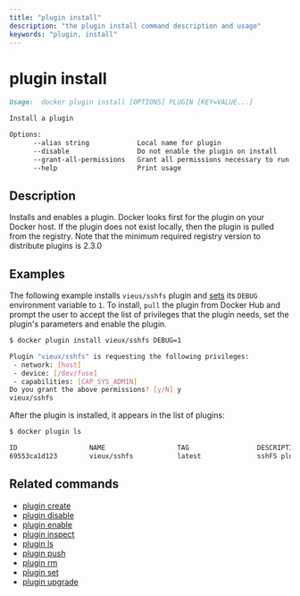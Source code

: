 ```yaml
---
title: "plugin install"
description: "the plugin install command description and usage"
keywords: "plugin, install"
---
```


<!-- This file is maintained within the docker/docker Github
     repository at https://github.com/docker/docker/. Make all
     pull requests against that repo. If you see this file in
     another repository, consider it read-only there, as it will
     periodically be overwritten by the definitive file. Pull
     requests which include edits to this file in other repositories
     will be rejected.
-->

# plugin install

```markdown
Usage:  docker plugin install [OPTIONS] PLUGIN [KEY=VALUE...]

Install a plugin

Options:
      --alias string            Local name for plugin
      --disable                 Do not enable the plugin on install
      --grant-all-permissions   Grant all permissions necessary to run the plugin
      --help                    Print usage
```

## Description

Installs and enables a plugin. Docker looks first for the plugin on your Docker
host. If the plugin does not exist locally, then the plugin is pulled from
the registry. Note that the minimum required registry version to distribute
plugins is 2.3.0

## Examples

The following example installs `vieus/sshfs` plugin and [sets](plugin_set.md) its
`DEBUG` environment variable to `1`. To install, `pull` the plugin from Docker
Hub and prompt the user to accept the list of privileges that the plugin needs,
set the plugin's parameters and enable the plugin.

```bash
$ docker plugin install vieux/sshfs DEBUG=1

Plugin "vieux/sshfs" is requesting the following privileges:
 - network: [host]
 - device: [/dev/fuse]
 - capabilities: [CAP_SYS_ADMIN]
Do you grant the above permissions? [y/N] y
vieux/sshfs
```

After the plugin is installed, it appears in the list of plugins:

```bash
$ docker plugin ls

ID                  NAME                  TAG                 DESCRIPTION                ENABLED
69553ca1d123        vieux/sshfs           latest              sshFS plugin for Docker    true
```

## Related commands

* [plugin create](plugin_create.md)
* [plugin disable](plugin_disable.md)
* [plugin enable](plugin_enable.md)
* [plugin inspect](plugin_inspect.md)
* [plugin ls](plugin_ls.md)
* [plugin push](plugin_push.md)
* [plugin rm](plugin_rm.md)
* [plugin set](plugin_set.md)
* [plugin upgrade](plugin_upgrade.md)
